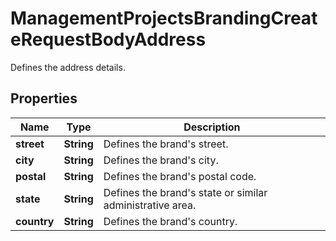 

# ManagementProjectsBrandingCreateRequestBodyAddress

Defines the address details.

## Properties

| Name | Type | Description |
|------------ | ------------- | ------------- |
|**street** | **String** | Defines the brand&#39;s street. |
|**city** | **String** | Defines the brand&#39;s city. |
|**postal** | **String** | Defines the brand&#39;s postal code. |
|**state** | **String** | Defines the brand&#39;s state or similar administrative area. |
|**country** | **String** | Defines the brand&#39;s country. |



